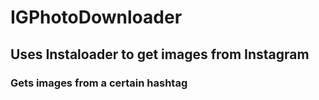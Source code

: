 # IGPhotoDownloader
## Uses Instaloader to get images from Instagram

### Gets images from a certain hashtag
